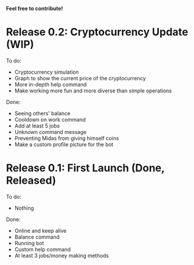 **Feel free to contribute!**

# Release 0.2: Cryptocurrency Update (WIP)

To do:
- Cryptocurrency simulation
- Graph to show the current price of the cryptocurrency
- More in-depth help command
- Make working more fun and more diverse than simple operations
  
Done:
- Seeing others' balance
- Cooldown on work command
- Add at least 5 jobs
- Unknown command message
- Preventing Midas from giving himself coins
- Make a custom profile picture for the bot

# Release 0.1: First Launch (Done, Released)

To do:
- Nothing

Done:
- Online and keep alive
- Balance command
- Running bot
- Custom help command
- At least 3 jobs/money making methods